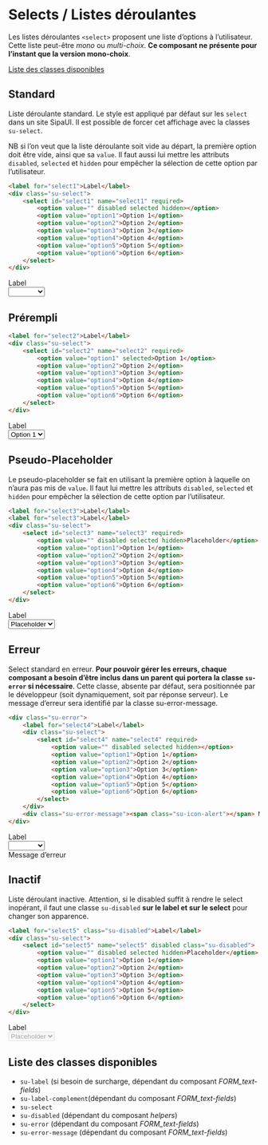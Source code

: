 # Selects / Listes déroulantes

Les listes déroulantes `<select>` proposent une liste d’options à l’utilisateur. Cette liste peut-être *mono* ou *multi-choix*. **Ce composant ne présente pour l’instant que la version mono-choix**.

<a href="#liste-classes" target="_self" class="su-link-button">Liste des classes disponibles</a>

<!-- STORY -->

## Standard

Liste déroulante standard. Le style est appliqué par défaut sur les `select` dans un site SipaUI. Il est possible de forcer cet affichage avec la classes `su-select`.

NB si l’on veut que la liste déroulante soit vide au départ, la première option doit être vide, ainsi que sa `value`. Il faut aussi lui mettre les attributs `disabled`, `selected` et `hidden` pour empêcher la sélection de cette option par l’utilisateur.

```html
<label for="select1">Label</label>
<div class="su-select">
	<select id="select1" name="select1" required>
	    <option value="" disabled selected hidden></option>
	    <option value="option1">Option 1</option>
	    <option value="option2">Option 2</option>
	    <option value="option3">Option 3</option>
	    <option value="option4">Option 4</option>
	    <option value="option5">Option 5</option>
	    <option value="option6">Option 6</option>
	</select>
</div>
```
<div><!-- échappement markdown -->
	<label for="select1">Label</label>
	<div class="su-select">
		<select id="select1" name="select1" required>
		    <option value="" disabled selected hidden></option>
		    <option value="option1">Option 1</option>
		    <option value="option2">Option 2</option>
		    <option value="option3">Option 3</option>
		    <option value="option4">Option 4</option>
		    <option value="option5">Option 5</option>
		    <option value="option6">Option 6</option>
		</select>
	</div>
</div>

## Prérempli

```html
<label for="select2">Label</label>
<div class="su-select">
	<select id="select2" name="select2" required>
	    <option value="option1" selected>Option 1</option>
	    <option value="option2">Option 2</option>
	    <option value="option3">Option 3</option>
	    <option value="option4">Option 4</option>
	    <option value="option5">Option 5</option>
	    <option value="option6">Option 6</option>
	</select>
</div>
```
<div><!-- échappement markdown -->
	<label for="select2">Label</label>
	<div class="su-select">
		<select id="select2" name="select2" required>
		    <option value="option1" selected>Option 1</option>
		    <option value="option2">Option 2</option>
		    <option value="option3">Option 3</option>
		    <option value="option4">Option 4</option>
		    <option value="option5">Option 5</option>
		    <option value="option6">Option 6</option>
		</select>
	</div>
</div>

## Pseudo-Placeholder

Le pseudo-placeholder se fait en utilisant la première option à laquelle on n’aura pas mis de `value`. Il faut lui mettre les attributs `disabled`, `selected` et `hidden` pour empêcher la sélection de cette option par l’utilisateur.

```html
<label for="select3">Label</label>
<label for="select3">Label</label>
<div class="su-select">
	<select id="select3" name="select3" required>
	    <option value="" disabled selected hidden>Placeholder</option>
	    <option value="option1">Option 1</option>
	    <option value="option2">Option 2</option>
	    <option value="option3">Option 3</option>
	    <option value="option4">Option 4</option>
	    <option value="option5">Option 5</option>
	    <option value="option6">Option 6</option>
	</select>
</div>
```
<div><!-- échappement markdown -->
	<label for="select3">Label</label>
	<div class="su-select">
		<select id="select3" name="select3" required>
		    <option value="" disabled selected hidden>Placeholder</option>
		    <option value="option1">Option 1</option>
		    <option value="option2">Option 2</option>
		    <option value="option3">Option 3</option>
		    <option value="option4">Option 4</option>
		    <option value="option5">Option 5</option>
		    <option value="option6">Option 6</option>
		</select>
	</div>
</div>

## Erreur

Select standard en erreur. **Pour pouvoir gérer les erreurs, chaque composant a besoin d’être inclus dans un parent qui portera la classe `su-error` si nécessaire**. Cette classe, absente par défaut, sera positionnée par le développeur (soit dynamiquement, soit par réponse serveur). Le message d’erreur sera identifié par la classe su-error-message.

```html
<div class="su-error">
	<label for="select4">Label</label>
	<div class="su-select">
		<select id="select4" name="select4" required>
			<option value="" disabled selected hidden></option>
		    <option value="option1">Option 1</option>
		    <option value="option2">Option 2</option>
		    <option value="option3">Option 3</option>
		    <option value="option4">Option 4</option>
		    <option value="option5">Option 5</option>
		    <option value="option6">Option 6</option>
		</select>
	</div>
	<div class="su-error-message"><span class="su-icon-alert"></span> Message d’erreur</div>
</div>
```
<div><!-- échappement markdown -->
	<div class="su-error">
		<label for="select4">Label</label>
		<div class="su-select">
			<select id="select4" name="select4" required>
				<option value="" disabled selected hidden></option>
			    <option value="option1">Option 1</option>
			    <option value="option2">Option 2</option>
			    <option value="option3">Option 3</option>
			    <option value="option4">Option 4</option>
			    <option value="option5">Option 5</option>
			    <option value="option6">Option 6</option>
			</select>
		</div>
		<div class="su-error-message"><span class="su-icon-alert"></span> Message d’erreur</div>
	</div>
</div>

## Inactif

Liste déroulant inactive. Attention, si le disabled suffit à rendre le select inopérant, il faut une classe `su-disabled` **sur le label et sur le select** pour changer son apparence.

```html
<label for="select5" class="su-disabled">Label</label>
<div class="su-select">
	<select id="select5" name="select5" disabled class="su-disabled">
	    <option value="" disabled selected hidden>Placeholder</option>
	    <option value="option1">Option 1</option>
	    <option value="option2">Option 2</option>
	    <option value="option3">Option 3</option>
	    <option value="option4">Option 4</option>
	    <option value="option5">Option 5</option>
	    <option value="option6">Option 6</option>
	</select>
</div>
```
<div><!-- échappement markdown -->
	<label for="select5" class="su-disabled">Label</label>
	<div class="su-select">
		<select id="select5" name="select5" disabled class="su-disabled">
		    <option value="" disabled selected hidden>Placeholder</option>
		    <option value="option1">Option 1</option>
		    <option value="option2">Option 2</option>
		    <option value="option3">Option 3</option>
		    <option value="option4">Option 4</option>
		    <option value="option5">Option 5</option>
		    <option value="option6">Option 6</option>
		</select>
	</div>
</div>


<div id="liste-classes">

## Liste des classes disponibles
- `su-label` (si besoin de surcharge, dépendant du composant *FORM_text-fields*)
- `su-label-complement`(dépendant du composant *FORM_text-fields*)
- `su-select`
- `su-disabled` (dépendant du composant *helpers*)
- `su-error` (dépendant du composant *FORM_text-fields*)
- `su-error-message` (dépendant du composant *FORM_text-fields*)

</div>
